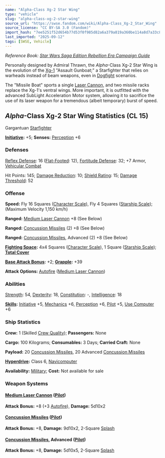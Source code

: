 ```yaml
---
name: "Alpha-Class Xg-2 Star Wing"
type: "vehicle"
slug: "alpha-class-xg-2-star-wing"
source_url: "https://swse.fandom.com/wiki/Alpha-Class_Xg-2_Star_Wing"
source_license: "CC BY-SA 3.0 (Fandom)"
import_hash: "7ee5251f52d654b77d53f0f985d82a6a379a819a360be114a8d7a33c851474c8"
last_imported: "2025-09-12"
tags: [SWSE, Vehicle]
---
```

*Reference Book: [Star Wars Saga Edition Rebellion Era Campaign Guide](https://swse.fandom.com/wiki/Star_Wars_Saga_Edition_Rebellion_Era_Campaign_Guide)*

Personally designed by Admiral Thrawn, the *Alpha*-Class Xg-2 Star Wing is the evolution of the [Xg-1](https://swse.fandom.com/wiki/Xg-1_Star_Wing) "Assault Gunboat;" a Starfighter that relies on warheads instead of beam weapons, even in [Dogfight](https://swse.fandom.com/wiki/Dogfight) scenarios. 

The "Missile Boat" sports a single [Laser Cannon](https://swse.fandom.com/wiki/Laser_Cannon), and two missile racks replace the Xg-1's ventral wings. More important, it is outfitted with the advanced SubLight Acceleration Motor system, allowing it to sacrifice the use of its laser weapon for a tremendous (albeit temporary) burst of speed. 
## *Alpha*-Class Xg-2 Star Wing Statistics (CL 15)
Gargantuan [Starfighter](https://swse.fandom.com/wiki/Starfighter)

**[Initiative](https://swse.fandom.com/wiki/Initiative):** +5; **Senses:** [Perception](https://swse.fandom.com/wiki/Perception) +6
### Defenses
[Reflex Defense](https://swse.fandom.com/wiki/Reflex_Defense_(Vehicles)): 16 ([Flat-Footed](https://swse.fandom.com/wiki/Flat-Footed): 12), [Fortitude Defense](https://swse.fandom.com/wiki/Fortitude_Defense_(Vehicles)): 32; +7 Armor, [Vehicular Combat](https://swse.fandom.com/wiki/Vehicular_Combat)

Hit Points: 145; [Damage Reduction](https://swse.fandom.com/wiki/Damage_Reduction): 10; [Shield Rating](https://swse.fandom.com/wiki/Shield_Rating): 15; [Damage Threshold](https://swse.fandom.com/wiki/Damage_Threshold_(Vehicles)): 52
### Offense
**Speed:** Fly 16 Squares ([Character Scale](https://swse.fandom.com/wiki/Character_Scale)), Fly 4 Squares ([Starship Scale](https://swse.fandom.com/wiki/Starship_Scale)); (Maximum Velocity 1,150 km/h)

**Ranged:** [Medium Laser Cannon](https://swse.fandom.com/wiki/Medium_Laser_Cannon) +8 (See Below)

**Ranged:** [Concussion Missiles](https://swse.fandom.com/wiki/Concussion_Missiles) (2) +8 (See Below)

**Ranged:** [Concussion Missiles](https://swse.fandom.com/wiki/Concussion_Missiles), Advanced (2) +8 (See Below)

**[Fighting Space](https://swse.fandom.com/wiki/Fighting_Space):** 4x4 Squares ([Character Scale](https://swse.fandom.com/wiki/Character_Scale)), 1 Square ([Starship Scale](https://swse.fandom.com/wiki/Starship_Scale)); **[Total Cover](https://swse.fandom.com/wiki/Total_Cover)**

**[Base Attack Bonus](https://swse.fandom.com/wiki/Base_Attack_Bonus):** +2; **[Grapple](https://swse.fandom.com/wiki/Grapple):** +39

**Attack Options:** [Autofire](https://swse.fandom.com/wiki/Autofire_(Vehicle_Combat)) ([Medium Laser Cannon](https://swse.fandom.com/wiki/Medium_Laser_Cannon))
### Abilities
[Strength](https://swse.fandom.com/wiki/Strength): 54, [Dexterity](https://swse.fandom.com/wiki/Dexterity): 18, [Constitution](https://swse.fandom.com/wiki/Constitution): -, [Intelligence](https://swse.fandom.com/wiki/Intelligence): 18

**[Skills](https://swse.fandom.com/wiki/Skills):** [Initiative](https://swse.fandom.com/wiki/Initiative) +5, [Mechanics](https://swse.fandom.com/wiki/Mechanics) +6, [Perception](https://swse.fandom.com/wiki/Perception) +6, [Pilot](https://swse.fandom.com/wiki/Pilot) +5, [Use Computer](https://swse.fandom.com/wiki/Use_Computer) +6
### Ship Statistics
**Crew:** 1 (Skilled [Crew Quality](https://swse.fandom.com/wiki/Crew_Quality)); **Passengers:** None

**Cargo:** 100 Kilograms; **Consumables:** 3 Days; **Carried Craft:** None

**Payload:** 20 [Concussion Missiles](https://swse.fandom.com/wiki/Concussion_Missiles), 20 Advanced [Concussion Missiles](https://swse.fandom.com/wiki/Concussion_Missiles)

**[Hyperdrive](https://swse.fandom.com/wiki/Hyperdrive):** Class 6, [Navicomputer](https://swse.fandom.com/wiki/Navicomputer)

**Availability:** [Military](https://swse.fandom.com/wiki/Military); **Cost:** Not available for sale
### Weapon Systems
#### **[Medium Laser Cannon](https://swse.fandom.com/wiki/Medium_Laser_Cannon) ([Pilot](https://swse.fandom.com/wiki/Pilot_(Vehicle_Combat)))**
**Attack Bonus:** +8 (+3 [Autofire](https://swse.fandom.com/wiki/Autofire_(Vehicle_Combat))), **Damage:** 5d10x2
#### **[Concussion Missiles](https://swse.fandom.com/wiki/Concussion_Missiles) ([Pilot](https://swse.fandom.com/wiki/Pilot_(Vehicle_Combat)))**
**Attack Bonus:** +8, **Damage:** 9d10x2, 2-Square [Splash](https://swse.fandom.com/wiki/Splash)

#### **[Concussion Missiles](https://swse.fandom.com/wiki/Concussion_Missiles), Advanced ([Pilot](https://swse.fandom.com/wiki/Pilot_(Vehicle_Combat)))**
**Attack Bonus:** +8, **Damage:** 5d10x5, 2-Square [Splash](https://swse.fandom.com/wiki/Splash)